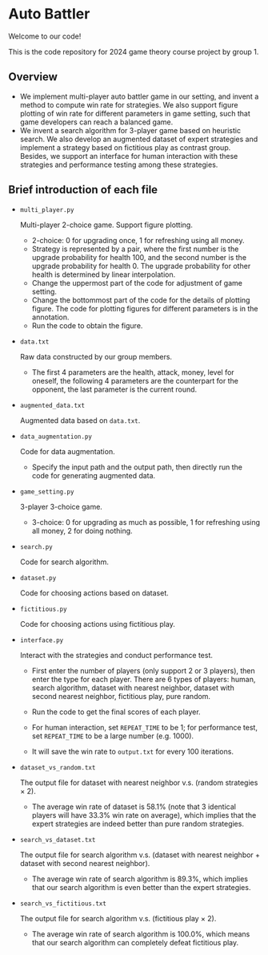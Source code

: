 # Auto Battler
Welcome to our code!

This is the code repository for 2024 game theory course project by group 1.

## Overview

- We implement multi-player auto battler game in our setting, and invent a method to compute win rate for strategies. We also support figure plotting of win rate for different parameters in game setting, such that game developers can reach a balanced game.
- We invent a search algorithm for 3-player game based on heuristic search. We also develop an augmented dataset of expert strategies and implement a strategy based on fictitious play as contrast group. Besides, we support an interface for human interaction with these strategies and performance testing among these strategies.

## Brief introduction of each file

- `multi_player.py` 

  Multi-player 2-choice game. Support figure plotting.

  - 2-choice: 0 for upgrading once, 1 for refreshing using all money.
  - Strategy is represented by a pair, where the first number is the upgrade probability for health 100, and the second number is the upgrade probability for health 0. The upgrade probability for other health is determined by linear interpolation.
  - Change the uppermost part of the code for adjustment of game setting.
  - Change the bottommost part of the code for the details of plotting figure. The code for plotting figures for different parameters is in the annotation.
  - Run the code to obtain the figure.

- `data.txt` 

  Raw data constructed by our group members.

  - The first 4 parameters are the health, attack, money, level for oneself, the following 4 parameters are the counterpart for the opponent, the last parameter is the current round.

- `augmented_data.txt` 

  Augmented data based on `data.txt`.

- `data_augmentation.py`

  Code for data augmentation.

  - Specify the input path and the output path, then directly run the code for generating augmented data.

- `game_setting.py`

  3-player 3-choice game.

  - 3-choice: 0 for upgrading as much as possible, 1 for refreshing using all money, 2 for doing nothing.

- `search.py`

  Code for search algorithm.

- `dataset.py`

  Code for choosing actions based on dataset.

- `fictitious.py`

  Code for choosing actions using fictitious play.

- `interface.py`

  Interact with the strategies and conduct performance test.

  - First enter the number of players (only support 2 or 3 players), then enter the type for each player. There are 6 types of players: human, search algorithm, dataset with nearest neighbor, dataset with second nearest neighbor, fictitious play, pure random.

  - Run the code to get the final scores of each player.

  - For human interaction, set `REPEAT_TIME` to be 1; for performance test, set `REPEAT_TIME` to be a large number (e.g. 1000).
  
  - It will save the win rate to `output.txt` for every 100 iterations.

- `dataset_vs_random.txt`

  The output file for dataset with nearest neighbor v.s. (random strategies $\times$​​ 2).

  - The average win rate of dataset is 58.1% (note that 3 identical players will have 33.3% win rate on average), which implies that the expert strategies are indeed better than pure random strategies.

- `search_vs_dataset.txt`

  The output file for search algorithm v.s. (dataset with nearest neighbor + dataset with second nearest neighbor).

  - The average win rate of search algorithm is 89.3%, which implies that our search algorithm is even better than the expert strategies.

- `search_vs_fictitious.txt`

  The output file for search algorithm v.s. (fictitious play $\times$​ 2).
  
  - The average win rate of search algorithm is 100.0%, which means that our search algorithm can completely defeat fictitious play.
